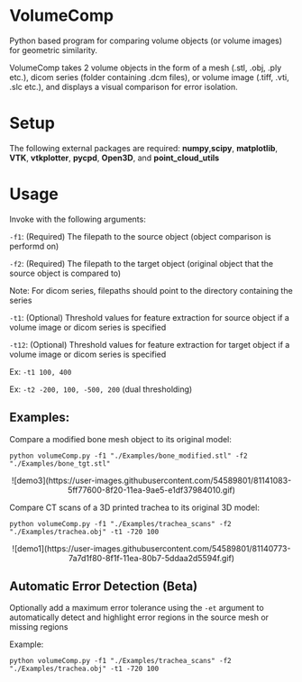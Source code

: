 # VolumeComp
Python based program for comparing volume objects (or volume images) for geometric similarity. 

VolumeComp takes 2 volume objects in the form of a mesh (.stl, .obj, .ply etc.), dicom series (folder containing .dcm files), or volume image (.tiff, .vti, .slc etc.), and displays a visual comparison for error isolation.

# Setup
The following external packages are required: **numpy**,**scipy**, **matplotlib**, **VTK**, **vtkplotter**, **pycpd**, **Open3D**, and **point_cloud_utils**

# Usage
Invoke with the following arguments:

`-f1`: (Required) The filepath to the source object (object comparison is performd on)

`-f2`: (Required) The filepath to the target object (original object that the source object is compared to)

Note: For dicom series, filepaths should point to the directory containing the series

`-t1`: (Optional) Threshold values for feature extraction for source object if a volume image or dicom series is specified 

`-t12`: (Optional) Threshold values for feature extraction for target object if a volume image or dicom series is specified 

Ex: `-t1 100, 400`

Ex: `-t2 -200, 100, -500, 200` (dual thresholding)


## Examples:
Compare a modified bone mesh object to its original model:
```
python volumeComp.py -f1 "./Examples/bone_modified.stl" -f2 "./Examples/bone_tgt.stl" 
```
<p align="center">
![demo3](https://user-images.githubusercontent.com/54589801/81141083-5ff77600-8f20-11ea-9ae5-e1df37984010.gif)
</p>

Compare CT scans of a 3D printed trachea to its original 3D model:
```
python volumeComp.py -f1 "./Examples/trachea_scans" -f2 "./Examples/trachea.obj" -t1 -720 100
```
<p align="center">
![demo1](https://user-images.githubusercontent.com/54589801/81140773-7a7d1f80-8f1f-11ea-80b7-5ddaa2d5594f.gif)
</p>


## Automatic Error Detection (Beta)

Optionally add a maximum error tolerance using the `-et` argument to automatically detect and highlight error regions in the source mesh or missing regions

Example:
```
python volumeComp.py -f1 "./Examples/trachea_scans" -f2 "./Examples/trachea.obj" -t1 -720 100
```
